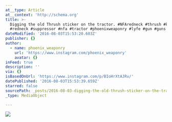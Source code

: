 ```yaml
---
at__type: Article
at__context: 'http://schema.org'
title: >-
  Digging the old Thrush sticker on the tractor. #NFAredneck #thrush #kentucky
  #redneck #suppressor #nfa #tractor #phoenixweaponry #lyfe #gun #guns #silencer
dateModified: '2016-08-03T15:53:20.603Z'
publisher: {}
author:
  - name: phoenix_weaponry
    url: 'https://www.instagram.com/phoenix_weaponry'
    avatar: {}
inFeed: true
description: ''
via: {}
isBasedOnUrl: 'https://www.instagram.com/p/BIoHrXtAJRv/'
datePublished: '2016-08-03T15:53:39.659Z'
starred: false
sourcePath: _posts/2016-08-03-digging-the-old-thrush-sticker-on-the-tractor-nfaredneck.md
_type: MediaObject

---
```

![](https://scontent.cdninstagram.com/t51.2885-15/s640x640/sh0.08/e35/13706910_176544922759264_1861361492_n.jpg?ig_cache_key=MTMwODMyOTQ1ODQ2NTI4MTEzNQ%3D%3D.2)